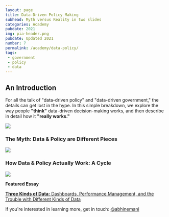 ```yaml
---
layout: page
title: Data-Driven Policy Making
subhead: Myth versus Reality in two slides
categories: Academy
pubdate: 2021
img: pia-header.png
pubdate: Updated 2021
number: 7
permalink: /academy/data-policy/
tags: 
 - government
 - policy
 - data
---
```

## An Introduction

For all the talk of "data-driven policy" and "data-driven government," the details can get lost in the hype. In this simple breakdown, we explore the way people **"think"** data-driven decision-making works, and then describe in detail how it **"really works."**

<img src="{{ site.url}}/img/policy-1.png">

### The Myth: Data & Policy are Different Pieces

<img src="{{ site.url}}/img/policy-2.png">

### How Data & Policy Actually Work: A Cycle

<img src="{{ site.url}}/img/policy-3.png">

<strong>Featured Essay</strong>

<a href="https://abhinemani.com/essays/2021/02/10/Dashboards/"><strong>Three Kinds of Data:</strong> Dashboards, Performance Management, and the Trouble with Different Kinds of Data</a>

If you're interested in learning more, get in touch: <a href="https://twitter.com/@abhinemani" target="_blank">@abhinemani</a>
